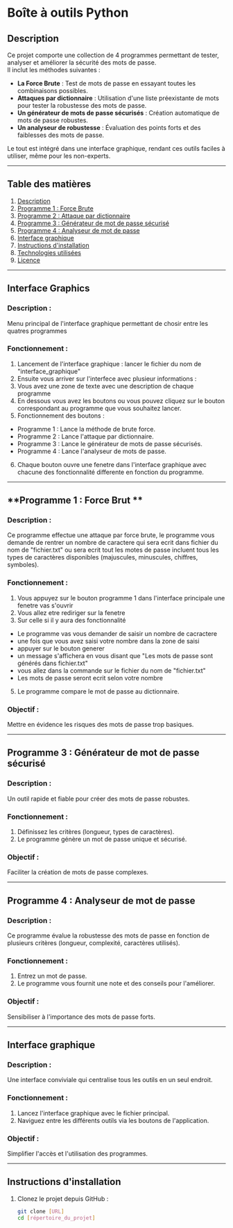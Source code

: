 # Boîte à outils Python

## **Description**
Ce projet comporte une collection de 4 programmes permettant de tester, analyser et améliorer la sécurité des mots de passe.  
Il inclut les méthodes suivantes :  
- **La Force Brute** : Test de mots de passe en essayant toutes les combinaisons possibles.  
- **Attaques par dictionnaire** : Utilisation d'une liste préexistante de mots pour tester la robustesse des mots de passe.  
- **Un générateur de mots de passe sécurisés** : Création automatique de mots de passe robustes.  
- **Un analyseur de robustesse** : Évaluation des points forts et des faiblesses des mots de passe.  

Le tout est intégré dans une interface graphique, rendant ces outils faciles à utiliser, même pour les non-experts.

---

## **Table des matières**
1. [Description](#description)  
2. [Programme 1 : Force Brute](#programme-1--force-brute)  
3. [Programme 2 : Attaque par dictionnaire](#programme-2--attaque-par-dictionnaire)  
4. [Programme 3 : Générateur de mot de passe sécurisé](#programme-3--générateur-de-mot-de-passe-sécurisé)  
5. [Programme 4 : Analyseur de mot de passe](#programme-4--analyseur-de-mot-de-passe)  
6. [Interface graphique](#interface-graphique)  
7. [Instructions d'installation](#instructions-dinstallation)  
8. [Technologies utilisées](#technologies-utilisées)  
9. [Licence](#licence)  

---

## **Interface Graphics**
### Description :  
Menu principal de l'interface graphique permettant de chosir entre les quatres programmes
### Fonctionnement :  
1. Lancement de l'interface graphique : lancer le fichier du nom de "interface_graphique"
2. Ensuite vous arriver sur l'interfece avec plusieur informations :
3. Vous avez une zone de texte avec une description de chaque programme
4. En dessous vous avez les boutons ou vous pouvez cliquez sur le bouton correspondant au programme que vous souhaitez lancer.
5. Fonctionnement des boutons :
- Programme 1 : Lance la méthode de brute force.
- Programme 2 : Lance l'attaque par dictionnaire.
- Programme 3 : Lance le générateur de mots de passe sécurisés.
- Programme 4 : Lance l'analyseur de mots de passe.
6. Chaque bouton ouvre une fenetre dans l'interface graphique avec chacune des fonctionnalité differente en fonction du programme.

---

## **Programme 1 : Force Brut **
### Description :  
Ce programme effectue une attaque par force brute, le programme vous demande de rentrer un nombre de caractere qui sera ecrit dans fichier du nom de "fichier.txt" ou sera ecrit tout les motes de passe incluent tous les types de caractères disponibles (majuscules, minuscules, chiffres, symboles). 
### Fonctionnement :  
1. Vous appuyez sur le bouton programme 1 dans l'interface principale une fenetre vas s'ouvrir
2. Vous allez etre rediriger sur la fenetre 
3. Sur celle si il y aura des fonctionnalité
- Le programme vas vous demander de saisir un nombre de cacractere
- une fois que vous avez saisi votre nombre dans la zone de saisi
- appuyer sur le bouton generer
- un message s'affichera en vous disant que "Les mots de passe sont générés dans fichier.txt"
- vous allez dans la commande sur le fichier du nom de "fichier.txt"
- Les mots de passe seront ecrit selon votre nombre 
5. Le programme compare le mot de passe au dictionnaire.  
### Objectif :  
Mettre en évidence les risques des mots de passe trop basiques.

---

## **Programme 3 : Générateur de mot de passe sécurisé**
### Description :  
Un outil rapide et fiable pour créer des mots de passe robustes.  
### Fonctionnement :  
1. Définissez les critères (longueur, types de caractères).  
2. Le programme génère un mot de passe unique et sécurisé.  
### Objectif :  
Faciliter la création de mots de passe complexes.

---

## **Programme 4 : Analyseur de mot de passe**
### Description :  
Ce programme évalue la robustesse des mots de passe en fonction de plusieurs critères (longueur, complexité, caractères utilisés).  
### Fonctionnement :  
1. Entrez un mot de passe.  
2. Le programme vous fournit une note et des conseils pour l'améliorer.  
### Objectif :  
Sensibiliser à l'importance des mots de passe forts.

---

## **Interface graphique**
### Description :  
Une interface conviviale qui centralise tous les outils en un seul endroit.  
### Fonctionnement :  
1. Lancez l'interface graphique avec le fichier principal.  
2. Naviguez entre les différents outils via les boutons de l'application.  
### Objectif :  
Simplifier l'accès et l'utilisation des programmes.

---

## **Instructions d'installation**
1. Clonez le projet depuis GitHub :  
   ```bash
   git clone [URL]
   cd [répertoire_du_projet]

